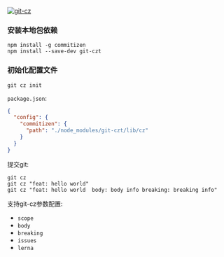 [![git-cz](https://img.shields.io/badge/git-cz-brightgreen.svg)](https://github.com/streamich/git-cz)


### 安装本地包依赖

```shell
npm install -g commitizen
npm install --save-dev git-czt
```

### 初始化配置文件

```shell
git cz init
```
`package.json`:

```json
{
  "config": {
    "commitizen": {
      "path": "./node_modules/git-czt/lib/cz"
    }
  }
}
```

提交git:

```shell
git cz
git cz "feat: hello world"
git cz "feat: hello world  body: body info breaking: breaking info"
```

支持git-cz参数配置:

- `scope`
- `body`
- `breaking`
- `issues`
- `lerna`